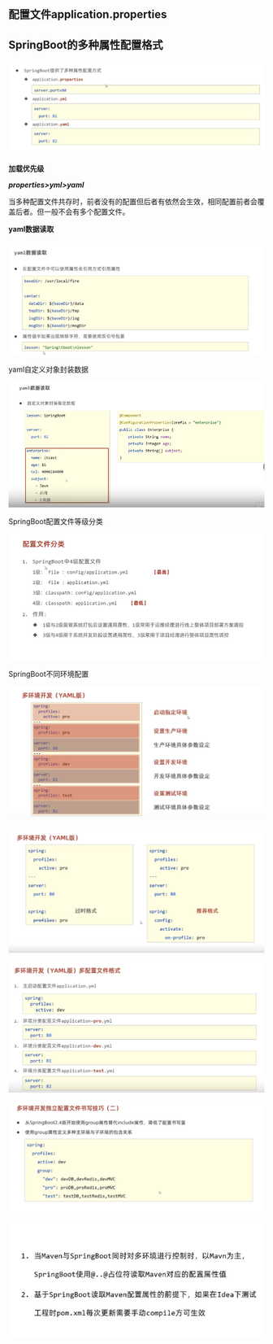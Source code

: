 ## 配置文件application.properties

## SpringBoot的多种属性配置格式

![image-20220417145550395](../../../assets/img/后端/JAVA/20220417145550395.png)

**加载优先级**

***properties>yml>yaml***

当多种配置文件共存时，前者没有的配置但后者有依然会生效，相同配置前者会覆盖后者。但一般不会有多个配置文件。

**yaml数据读取**

![image-20220418212807491](../../../assets/img/后端/JAVA/20220418212807491.png)

yaml自定义对象封装数据

![image-20220418213534278](../../../assets/img/后端/JAVA/20220418213534278.png)

SpringBoot配置文件等级分类

![image-20220430225006834](../../../assets/img/后端/JAVA/20220430225006834.png)

SpringBoot不同环境配置

![image-20220501143454580](../../../assets/img/后端/JAVA/20220501143454580.png)

![image-20220501143517177](../../../assets/img/后端/JAVA/20220501143517177.png)

![image-20220501144628433](../../../assets/img/后端/JAVA/20220501144628433.png)

![image-20220501145758157](../../../assets/img/后端/JAVA/20220501145758157.png)

![image-20220501150802823](../../../assets/img/后端/JAVA/image-20220501150802823.png)